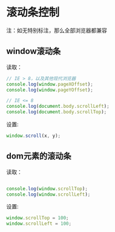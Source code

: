 # 滚动条控制  

注：如无特别标注，那么全部浏览器都兼容
## window滚动条

读取：
```javascript
// IE > 8，以及其他现代浏览器
console.log(window.pageXOffset); 
console.log(window.pageYOffset);

// IE <= 8
console.log(document.body.scrollLeft); 
console.log(document.body.scrollTop);
```
设置:
```javascript
window.scroll(x, y);
```


## dom元素的滚动条

读取：
```javascript

console.log(window.scrollTop); 
console.log(window.scrollLeft);

```
设置:
```javascript
window.scrollTop = 100; 
window.scrollLeft = 100;
```
